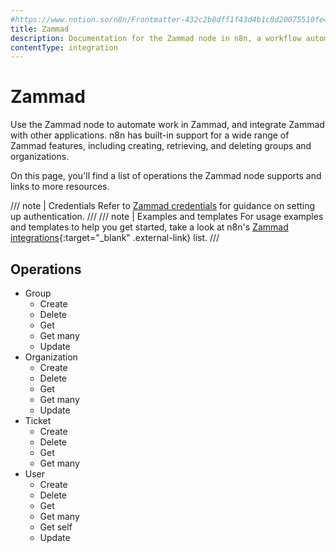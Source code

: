 ```yaml
---
#https://www.notion.so/n8n/Frontmatter-432c2b8dff1f43d4b1c8d20075510fe4
title: Zammad
description: Documentation for the Zammad node in n8n, a workflow automation platform. Includes details of operations and configuration, and links to examples and credentials information.
contentType: integration
---
```


# Zammad

Use the Zammad node to automate work in Zammad, and integrate Zammad with other applications. n8n has built-in support for a wide range of Zammad features, including creating, retrieving, and deleting groups and organizations.

On this page, you'll find a list of operations the Zammad node supports and links to more resources.

/// note | Credentials
Refer to [Zammad credentials](/integrations/builtin/credentials/zammad/) for guidance on setting up authentication. 
///
/// note | Examples and templates
For usage examples and templates to help you get started, take a look at n8n's [Zammad integrations](https://n8n.io/integrations/zammad/){:target="_blank" .external-link} list.
///

## Operations

* Group
    * Create
    * Delete
    * Get
    * Get many
    * Update
* Organization
    * Create
    * Delete
    * Get
    * Get many
    * Update
* Ticket
    * Create
    * Delete
    * Get
    * Get many
* User
    * Create
    * Delete
    * Get
    * Get many
	* Get self
    * Update


